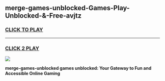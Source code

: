 
## merge-games-unblocked-Games-Play-Unblocked-&-Free-avjtz
<h3>
<a href="https://premium76.site?title=merge-games-unblocked&ref=24A">CLICK TO PLAY</a></h3>
<hr>

<h3>
<a href="https://premium76.site?title=merge-games-unblocked&ref=24A">CLICK 2 PLAY</a>
  
</h3>

<a href="https://premium76.site?title=merge-games-unblocked&ref=24A"><img src="https://clearcache.store/games.png"></a>


**merge-games-unblocked games unblocked: Your Gateway to Fun and Accessible Online Gaming**
